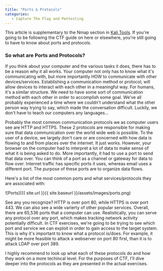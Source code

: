 ```yaml
---
title: "Ports & Protocols"
categories:
   - Capture The Flag and Pentesting
---
```


This article is supplementary to the Nmap section in [Kali Tools](https://freshprinceofhacking.github.io/capture%20the%20flag/pentesting/Kali-Tools/). If you're going to be following the CTF guide on here or elsewhere, you're still going to have to know about ports and protocols. 

### So what are Ports and Protocols?

If you think about your computer and the various tasks it does, there has to be a reason why it all works. Your computer not only has to know what it's communicating with, but more importantly HOW to communicate with other devices/services. Establishing a communication method or protocol, will allow devices to interact with each other in a meaningful way. For humans, it's a similar structure. We need to have some sort of communication method with each other in order to accomplish some goal. We've all probably experienced a time where we couldn't understand what the other person way trying to say, which made the conversation difficult. Luckily, we don't have to teach our computers any languages... 

Probably the most common communication protocols we as computer users see are HTTP and HTTPS. These 2 protocols are responsible for making sure that data communication over the world wide web is possible. To the user of a device, we largely don't care or are concerned with how data is flowing to and from places over the internet. It just works. However, your browser on the computer had to interpret a lot of data to make sense of what it is being asked to do. More importantly, it had to use a port to send that data over. You can think of a port as a channel or gateway for data to flow over. Internet traffic has specific ports it uses, whereas email uses a different port. The purpose of these ports are to organize data flows. 

Here's a list of the most common ports and what services/protocols they are associated with:

![Ports]({{ site.url }}{{ site.baseurl }}/assets/images/ports.png)


See any you recognize? HTTP is over port 80, while HTTPS is over port 443. We can also see a wide varierty of other popular services. Overall, there are 65,536 ports that a computer can use. Realistically, you can serve any protocol over any port, which makes tracking network activity potentially difficult. In CTF exercises, we're going to be trying to see which port and service we can exploit in order to gain access to the target system. This is why it's important to know what a protocol is/does. For example, it might be more feasible to attack a webserver on port 80 first, than it is to attack LDAP over port 389. 

I highly recommend to look up what each of these protocols do and how they work on a more techincal level. For the purposes of CTF, I'll dive deeper into the protocols as they are presented in the actual exercises. 
